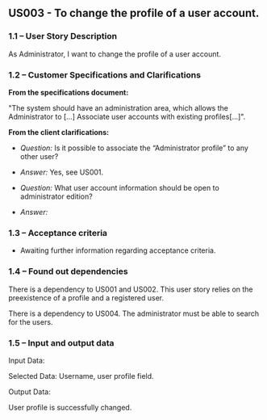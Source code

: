 ## **US003 - To change the profile of a user account.**

### **1.1 – User Story Description**

As Administrator, I want to change the profile of a user account. 

### **1.2 – Customer Specifications and Clarifications**

**From the specifications document:**

"The system should have an administration area, which allows the Administrator to […] Associate user accounts with existing profiles[…]".

**From the client clarifications:**

- *Question:* Is it possible to associate the “Administrator profile” to any other user?
- *Answer:* Yes, see US001.


- *Question:* What user account information should be open to administrator edition?
- *Answer:*

### **1.3 – Acceptance criteria**

- Awaiting further information regarding acceptance criteria.

### **1.4 – Found out dependencies**

There is a dependency to US001 and US002. This user story relies on the preexistence of a profile and a registered user.

There is a dependency to US004. The administrator must be able to search for the users.

### **1.5 – Input and output data**

Input Data:

Selected Data: Username, user profile field.

Output Data:

User profile is successfully changed. 